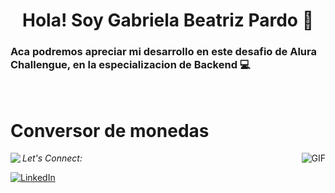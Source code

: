 
<h1 align="center">Hola! Soy Gabriela Beatriz Pardo 👋 </h1>

### Aca podremos apreciar mi desarrollo en este desafio de Alura Challengue, en la especializacion de Backend :computer:
<br />

#  Conversor de monedas

<img align="left" src="https://github.com/anathayna/anathayna/blob/master/assets/pusheencode.gif"/>



 <img align="right" alt="GIF" src="https://media.giphy.com/media/13HgwGsXF0aiGY/giphy.gif" />


<i>Let's Connect:</i><br>

<a href="https://www.linkedin.com/in/gabriela-beatriz-pardo/" target="_blank"><img src="https://img.shields.io/badge/LinkedIn-%230077B5.svg?&style=flat-square&logo=linkedin&logoColor=white" alt="LinkedIn"></a>
